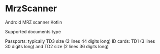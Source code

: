 # MrzScanner
Android MRZ scanner Kotlin

Supported documents type 

Passports: typically TD3 size (2 lines 44 digits long)
ID cards: TD1 (3 lines 30 digits long) and TD2 size (2 lines 36 digits long)
